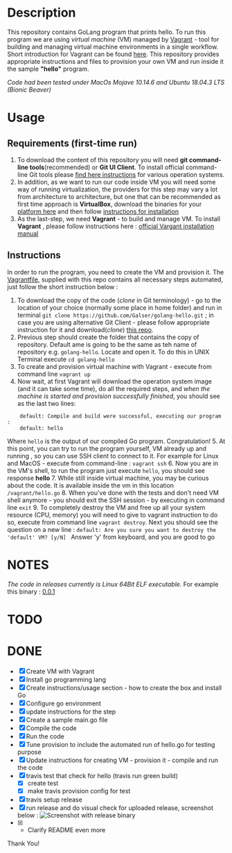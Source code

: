 # Description

This repository contains GoLang program that prints hello. To run this program we are using *virtual machine* (VM) managed by [Vagrant](https://www.vagrantup.com/) -  tool for building and managing virtual machine environments in a single workflow. Short introduction for Vagrant can be found [here](https://www.vagrantup.com/intro/index.html). This repository provides appropriate instructions and files to provision your own VM and run inside it the sample **"hello"** program. 

*Code had been tested under MacOs Mojave 10.14.6 and Ubuntu 18.04.3 LTS (Bionic Beaver)*


# Usage

## Requirements (first-time run)

1. To download the content of this repository you will need **git command-line tools**(recommended) or **Git UI Client**. To install official command-line Git tools please [find here instructions](https://git-scm.com/book/en/v2/Getting-Started-Installing-Git) for various operation systems. 
2. In addition, as we want to run our code inside VM you will need some way of running virtualization, the providers for this step may vary a lot from architecture to architecture, but one that can be recommended as first time approach is **VirtualBox**, download the binaries for your [platform here](https://www.virtualbox.org/wiki/Downloads) and then follow [instructions for installation](https://www.virtualbox.org/manual/ch02.html)
3. As the last-step, we need **Vagrant** - to build and manage VM. To install **Vagrant** , please follow instructions here : [official Vargant installation manual](https://www.vagrantup.com/docs/installation/)


## Instructions

In order to run the program, you need to create the VM and provision it. The [Vagrantfile](Vagrantfile), supplied with this repo contains all necessary steps automated, just follow the short instruction below :

1. To download the copy of the code (*clone* in Git terminology) - go to the location of your choice (normally some place in home folder) and run in terminal ``git clone https://github.com/Galser/golang-hello.git`` ; in case you are using alternative Git Client - please follow appropriate instruction for it and download(*clone*) [this repo](https://github.com/Galser/golang-hello.git). 
2. Previous step should create the folder that contains the copy of repository. Default ame is going to be the same as teh name of repository e.g. ``golang-hello``. Locate and open it. To do this in UNIX Terminal execute ``cd golang-hello`` 
3. To create and provision virtual machine with Vagrant - execute from command line ``vagrant up``
4. Now wait, at first Vagrant will download the operation system image (and it can take some time), do all the required steps, and *when the machine is started and provision successfully finished*, you should see as the last two lines: 
```
    default: Compile and build were successful, executing our program : 
    default: hello
```
Where ``hello`` is the output of our compiled Go program. Congratulation!
5. At this point, you can try to run the program yourself, VM already up and running , so you can use SSH client to connect to it. For example for Linux and MacOS - execute from command-line : ``vagrant ssh``
6. Now you are in the VM's shell, to run the program just execute  ``hello``, you should see response **hello**
7. While still inside virtual machine, you may be curious about the code.  It is available inside the vm in this location  ``/vagrant/hello.go``
8. When you've done with the tests and don't need VM shell anymore - you should exit the SSH session - by executing in command line ``exit``
9. To completely destroy the VM and free up all your system resource (CPU, memory) you will need to give to vagrant instruction to do so, execute from command line ``vagrant destroy``. Next you should see the question on a new line :
``` default: Are you sure you want to destroy the 'default' VM? [y/N]  ```
Answer 'y' from keyboard, and you are good to go


# NOTES

*The code in releases currently is Linux 64Bit ELF executable.*
For example this binary :  [0.0.1](https://github.com/Galser/golang-hello/releases/download/0.0.1/hello)


# TODO


# DONE

- [x] Create VM with Vagrant
- [x] Install go programming lang
- [x] Create instructions/usage section - how to create the box and install Go
- [x] Configure go environment
- [x] update instructions for the step
- [x] Create a sample main.go file
- [x] Compile the code
- [x] Run the code
- [x] Tune provision to include the automated run of hello.go for testing purpose
- [X] Update instructions for creating VM - provision it - compile and run the code
- [x] travis test that check for hello (travis run green build)
  - [x] create test
  - [x] make travis provision config for test
- [x] travis setup release
- [x] run release and do visual check for uploaded release, screenshot below :
    ![Screenshot with release binary](github-release-screenshot.png)
- [X] - Clarify README even more    


Thank You! 
